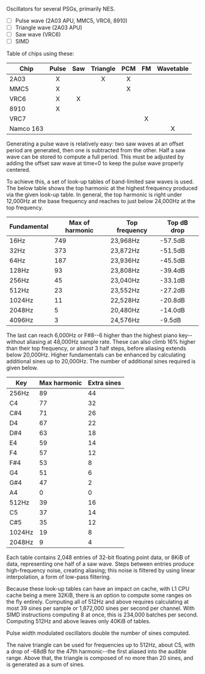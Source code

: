 Oscillators for several PSGs, primarily NES.

* [ ] Pulse wave (2A03 APU, MMC5, VRC6, 8910)
* [ ] Triangle wave (2A03 APU)
* [ ] Saw wave (VRC6)
* [ ] SIMD

Table of chips using these:

| Chip | Pulse | Saw | Triangle | PCM | FM | Wavetable |
| --- | :---: | :---: | :---: | :---: | :---: | :---: |
| 2A03 | X | | X | X | | |
| MMC5 | X | | | X | | |
| VRC6 | X | X | | | | |
| 8910 | X | | | | | |
| VRC7 | | | | | X |
| Namco 163 | | | | | | X |

Generating a pulse wave is relatively easy:  two saw waves at an offset period
are generated, then one is subtracted from the other. Half a saw wave can be
stored to compute a full period. This must be adjusted by adding the offset saw
wave at time=0 to keep the pulse wave properly centered.

To achieve this, a set of look-up tables of band-limited saw waves is used.
The below table shows the top harmonic at the highest frequency produced via
the given look-up table.  In general, the top harmonic is right under 12,000Hz
at the base frequency and reaches to just below 24,000Hz at the top frequency.

| Fundamental | Max of harmonic | Top frequency | Top dB drop|
| --- | --- | --- | --- |
| 16Hz | 749 | 23,968Hz | -57.5dB |
| 32Hz | 373 | 23,872Hz | -51.5dB |
| 64Hz | 187 | 23,936Hz | -45.5dB |
| 128Hz | 93 | 23,808Hz | -39.4dB |
| 256Hz | 45 | 23,040Hz | -33.1dB |
| 512Hz | 23 | 23,552Hz | -27.2dB |
| 1024Hz| 11 | 22,528Hz | -20.8dB |
| 2048Hz | 5 | 20,480Hz | -14.0dB |
| 4096Hz | 3 | 24,576Hz |  -9.5dB |

The last can reach 6,000Hz or F#8--6 higher than the highest piano key--without
aliasing at 48,000Hz sample rate.  These can also climb 16% higher than their
top frequency, or almost 3 half steps, before aliasing extends below 20,000Hz.
Higher fundamentals can be enhanced by calculating additional sines up to
20,000Hz.  The number of additional sines required is given below.

| Key | Max harmonic | Extra sines |
| --- | --- | --- |
|256Hz | 89 | 44 |
| C4 | 77 | 32 |
| C#4 | 71 | 26 |
| D4 | 67 | 22 |
| D#4 | 63 | 18 |
| E4 | 59 | 14 |
| F4 | 57 | 12 |
| F#4 | 53 | 8 |
| G4  | 51 | 6 |
| G#4 | 47 | 2 |
| A4 | 0 | 0 |
| 512Hz | 39 | 16 |
| C5 | 37 | 14 |
| C#5 | 35 | 12 |
| 1024Hz | 19 | 8 |
| 2048Hz | 9 | 4 |

Each table contains 2,048 entries of 32-bit floating point data, or 8KiB of
data, representing one half of a saw wave.  Steps between entries produce
high-frequency noise, creating aliasing; this noise is filtered by using
linear interpolation, a form of low-pass filtering.

Because these look-up tables can have an impact on cache, with L1 CPU cache
being a mere 32KiB, there is an option to compute some ranges on the fly
entirely.  Computing all of 512Hz and above requires calculating at most 39
sines per sample or 1,872,000 sines per second per channel.  With SIMD
instructions computing 8 at once, this is 234,000 batches per second.
Computing 512Hz and above leaves only 40KiB of tables.

Pulse width modulated oscillators double the number of sines computed.

The naive triangle can be used for frequencies up to 512Hz, about C5, with a
drop of -68dB for the 47th harmonic--the first aliased into the audible range.
Above that, the triangle is composed of no more than 20 sines, and is
generated as a sum of sines.
